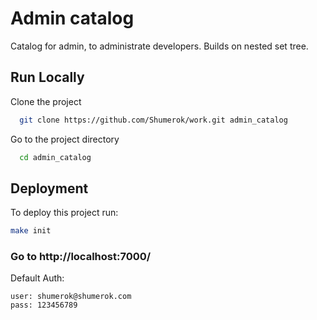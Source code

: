 # Admin catalog

Catalog for admin, to administrate developers. Builds on nested set tree.

## Run Locally
Clone the project
```bash
  git clone https://github.com/Shumerok/work.git admin_catalog
```

Go to the project directory
```bash
  cd admin_catalog
```

## Deployment
To deploy this project run:
```bash
make init 
```

### Go to http://localhost:7000/
Default Auth:
```
user: shumerok@shumerok.com
pass: 123456789
```